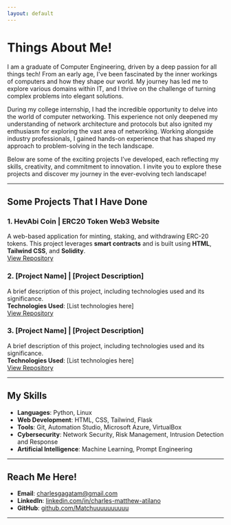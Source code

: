 ```yaml
---
layout: default
---
```


# Things About Me!

I am a graduate of Computer Engineering, driven by a deep passion for all things tech! From an early age, I've been fascinated by the inner workings of computers and how they shape our world. My journey has led me to explore various domains within IT, and I thrive on the challenge of turning complex problems into elegant solutions.

During my college internship, I had the incredible opportunity to delve into the world of computer networking. This experience not only deepened my understanding of network architecture and protocols but also ignited my enthusiasm for exploring the vast area of networking. Working alongside industry professionals, I gained hands-on experience that has shaped my approach to problem-solving in the tech landscape.

Below are some of the exciting projects I’ve developed, each reflecting my skills, creativity, and commitment to innovation. I invite you to explore these projects and discover my journey in the ever-evolving tech landscape!

---

## Some Projects That I Have Done

### 1. **HevAbi Coin** | ERC20 Token Web3 Website
A web-based application for minting, staking, and withdrawing ERC-20 tokens. This project leverages **smart contracts** and is built using **HTML**, **Tailwind CSS**, and **Solidity**.  
[View Repository](https://github.com/CharlesMatthewAtilano/HevAbi)

### 2. **[Project Name]** | [Project Description]
A brief description of this project, including technologies used and its significance.  
**Technologies Used**: [List technologies here]  
[View Repository](link-to-repo)

### 3. **[Project Name]** | [Project Description]
A brief description of this project, including technologies used and its significance.  
**Technologies Used**: [List technologies here]  
[View Repository](link-to-repo)

---

## My Skills

- **Languages**: Python, Linux
- **Web Development**: HTML, CSS, Tailwind, Flask
- **Tools**: Git, Automation Studio, Microsoft Azure, VirtualBox
- **Cybersecurity**: Network Security, Risk Management, Intrusion Detection and Response
- **Artificial Intelligence**: Machine Learning, Prompt Engineering 

---

## Reach Me Here!

- **Email**: [charlesgagatam@gmail.com](mailto:charlesgagatam@gmail.com) 
- **LinkedIn**: [linkedin.com/in/charles-matthew-atilano](https://linkedin.com/in/charles-matthew-atilano)
- **GitHub**: [github.com/Matchuuuuuuuuuu](https://github.com/Matchuuuuuuuuuu)

---

